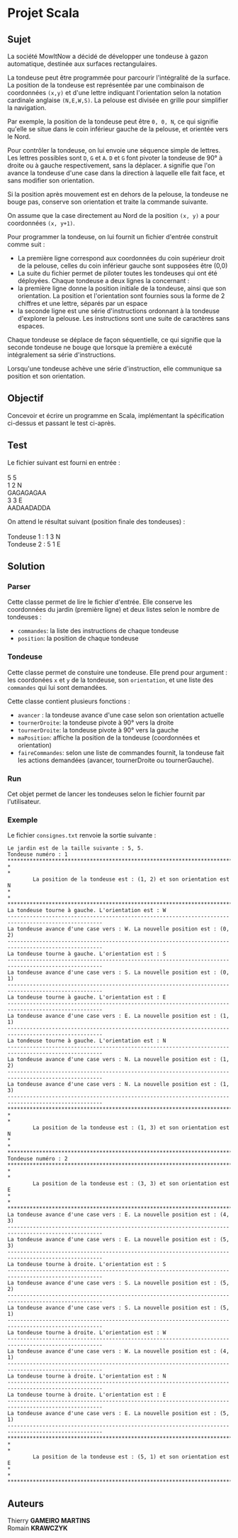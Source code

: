 # Projet Scala

## Sujet

La société MowItNow a décidé de développer une tondeuse à gazon automatique, destinée aux
surfaces rectangulaires.

La tondeuse peut être programmée pour parcourir l'intégralité de la surface.
La position de la tondeuse est représentée par une combinaison de coordonnées `(x,y)` et d'une
lettre indiquant l'orientation selon la notation cardinale anglaise `(N,E,W,S)`. La pelouse est
divisée en grille pour simplifier la navigation.

Par exemple, la position de la tondeuse peut être `0, 0, N`, ce qui signifie qu'elle se situe
dans le coin inférieur gauche de la pelouse, et orientée vers le Nord.

Pour contrôler la tondeuse, on lui envoie une séquence simple de lettres.
Les lettres possibles sont `D`, `G` et `A`.
`D` et `G` font pivoter la tondeuse de 90° à droite ou à gauche respectivement, sans la déplacer. 
`A` signifie que l'on avance la tondeuse d'une case dans la direction à laquelle elle fait face, et sans modifier son orientation.

Si la position après mouvement est en dehors de la pelouse, la tondeuse ne bouge pas,
conserve son orientation et traite la commande suivante.

On assume que la case directement au Nord de la position `(x, y)` a pour coordonnées `(x, y+1)`.

Pour programmer la tondeuse, on lui fournit un fichier d'entrée construit comme suit :

* La première ligne correspond aux coordonnées du coin supérieur droit de la pelouse, celles
du coin inférieur gauche sont supposées être (0,0)
* La suite du fichier permet de piloter toutes les tondeuses qui ont été déployées. Chaque
tondeuse a deux lignes la concernant :
* la première ligne donne la position initiale de la tondeuse, ainsi que son orientation. La
position et l'orientation sont fournies sous la forme de 2 chiffres et une lettre, séparés
par un espace
* la seconde ligne est une série d'instructions ordonnant à la tondeuse d'explorer la
pelouse. Les instructions sont une suite de caractères sans espaces.

Chaque tondeuse se déplace de façon séquentielle, ce qui signifie que la seconde tondeuse ne
bouge que lorsque la première a exécuté intégralement sa série d'instructions.

Lorsqu'une tondeuse achève une série d'instruction, elle communique sa position et son
orientation.

## Objectif 

Concevoir et écrire un programme en Scala, implémentant la spécification ci-dessus et passant le test ci-après.

## Test

Le fichier suivant est fourni en entrée : <br>
<br>
5 5 <br>
1 2 N <br>
GAGAGAGAA <br>
3 3 E <br>
AADAADADDA <br>

On attend le résultat suivant (position finale des tondeuses) : <br>
<br>
Tondeuse 1 : 1 3 N <br>
Tondeuse 2 : 5 1 E <br>

## Solution 

### Parser 

Cette classe permet de lire le fichier d'entrée. Elle conserve les coordonnées du jardin (première ligne) et deux listes selon le nombre de tondeuses : 
- `commandes`: la liste des instructions de chaque tondeuse
- `position`: la position de chaque tondeuse 

### Tondeuse 

Cette classe permet de constuire une tondeuse. Elle prend pour argument : les coordonées `x` et `y` de la tondeuse, son `orientation`, et une liste des `commandes` qui lui sont demandées. 

Cette classe contient plusieurs fonctions : 
- `avancer` : la tondeuse avance d'une case selon son orientation actuelle 
- `tournerDroite`: la tondeuse pivote à 90° vers la droite
- `tournerDroite`: la tondeuse pivote à 90° vers la gauche
- `maPosition`: affiche la position de la tondeuse (coordonnées et orientation) 
- `faireCommandes`: selon une liste de commandes fournit, la tondeuse fait les actions demandées (avancer, tournerDroite ou tournerGauche).

### Run 

Cet objet permet de lancer les tondeuses selon le fichier fournit par l'utilisateur.

### Exemple 

Le fichier `consignes.txt` renvoie la sortie suivante : 

```
Le jardin est de la taille suivante : 5, 5.
Tondeuse numéro : 1
****************************************************************************************************
*                                                                                                  *
        La position de la tondeuse est : (1, 2) et son orientation est N
*                                                                                                  *
****************************************************************************************************
La tondeuse tourne à gauche. L'orientation est : W
----------------------------------------------------------------------------------------------------
La tondeuse avance d'une case vers : W. La nouvelle position est : (0, 2)
----------------------------------------------------------------------------------------------------
La tondeuse tourne à gauche. L'orientation est : S
----------------------------------------------------------------------------------------------------
La tondeuse avance d'une case vers : S. La nouvelle position est : (0, 1)
----------------------------------------------------------------------------------------------------
La tondeuse tourne à gauche. L'orientation est : E
----------------------------------------------------------------------------------------------------
La tondeuse avance d'une case vers : E. La nouvelle position est : (1, 1)
----------------------------------------------------------------------------------------------------
La tondeuse tourne à gauche. L'orientation est : N
----------------------------------------------------------------------------------------------------
La tondeuse avance d'une case vers : N. La nouvelle position est : (1, 2)
----------------------------------------------------------------------------------------------------
La tondeuse avance d'une case vers : N. La nouvelle position est : (1, 3)
----------------------------------------------------------------------------------------------------
****************************************************************************************************
*                                                                                                  *
        La position de la tondeuse est : (1, 3) et son orientation est N
*                                                                                                  *
****************************************************************************************************
Tondeuse numéro : 2
****************************************************************************************************
*                                                                                                  *
        La position de la tondeuse est : (3, 3) et son orientation est E
*                                                                                                  *
****************************************************************************************************
La tondeuse avance d'une case vers : E. La nouvelle position est : (4, 3)
----------------------------------------------------------------------------------------------------
La tondeuse avance d'une case vers : E. La nouvelle position est : (5, 3)
----------------------------------------------------------------------------------------------------
La tondeuse tourne à droite. L'orientation est : S
----------------------------------------------------------------------------------------------------
La tondeuse avance d'une case vers : S. La nouvelle position est : (5, 2)
----------------------------------------------------------------------------------------------------
La tondeuse avance d'une case vers : S. La nouvelle position est : (5, 1)
----------------------------------------------------------------------------------------------------
La tondeuse tourne à droite. L'orientation est : W
----------------------------------------------------------------------------------------------------
La tondeuse avance d'une case vers : W. La nouvelle position est : (4, 1)
----------------------------------------------------------------------------------------------------
La tondeuse tourne à droite. L'orientation est : N
----------------------------------------------------------------------------------------------------
La tondeuse tourne à droite. L'orientation est : E
----------------------------------------------------------------------------------------------------
La tondeuse avance d'une case vers : E. La nouvelle position est : (5, 1)
----------------------------------------------------------------------------------------------------
****************************************************************************************************
*                                                                                                  *
        La position de la tondeuse est : (5, 1) et son orientation est E
*                                                                                                  *
****************************************************************************************************
```

## Auteurs 
Thierry <b>GAMEIRO MARTINS</b> <br>
Romain <b>KRAWCZYK</b> <br>
